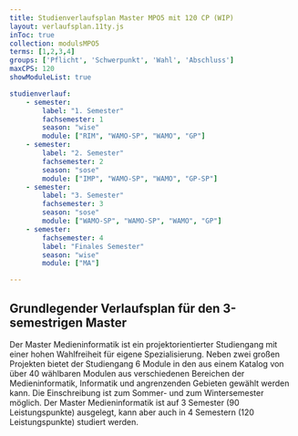 ```yaml
---
title: Studienverlaufsplan Master MPO5 mit 120 CP (WIP)
layout: verlaufsplan.11ty.js
inToc: true
collection: modulsMPO5
terms: [1,2,3,4]
groups: ['Pflicht', 'Schwerpunkt', 'Wahl', 'Abschluss']
maxCPS: 120
showModuleList: true

studienverlauf:
    - semester:
        label: "1. Semester"
        fachsemester: 1
        season: "wise"
        module: ["RIM", "WAMO-SP", "WAMO", "GP"]
    - semester:
        label: "2. Semester"
        fachsemester: 2
        season: "sose"
        module: ["IMP", "WAMO-SP", "WAMO", "GP-SP"]
    - semester:
        label: "3. Semester"
        fachsemester: 3
        season: "sose"
        module: ["WAMO-SP", "WAMO-SP", "WAMO", "GP"]
    - semester:
        fachsemester: 4
        label: "Finales Semester"
        season: "wise"
        module: ["MA"]

---
```



## Grundlegender Verlaufsplan für den 3-semestrigen Master

Der Master Medieninformatik ist ein projektorientierter Studiengang mit einer hohen Wahlfreiheit für eigene Spezialisierung. Neben zwei großen Projekten bietet der Studiengang 6 Module in den aus einem Katalog von über 40 wählbaren Modulen aus verschiedenen Bereichen der Medieninformatik, Informatik und angrenzenden Gebieten gewählt werden kann. Die Einschreibung ist zum Sommer- und zum Wintersemester möglich. Der Master Medieninformatik ist auf 3 Semester (90 Leistungspunkte) ausgelegt, kann aber auch in 4 Semestern (120 Leistungspunkte) studiert werden.